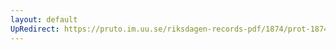 ```yaml
---
layout: default
UpRedirect: https://pruto.im.uu.se/riksdagen-records-pdf/1874/prot-1874--fk--415/prot-1874--fk--415_008.pdf
---
```

